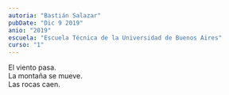 ```yaml
---
autoria: "Bastián Salazar"
pubDate: "Dic 9 2019"
anio: "2019"
escuela: "Escuela Técnica de la Universidad de Buenos Aires"
curso: "1"
---
```

El viento pasa.\
La montaña se mueve.\
Las rocas caen.